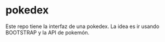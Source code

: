 # pokedex
Este repo tiene la interfaz de una pokedex. La idea es ir usando BOOTSTRAP y la API de pokemón. 
